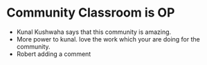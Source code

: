 # Community Classroom is OP

- Kunal Kushwaha says that this community is amazing.
- More power to kunal. love the work which your are doing for the community.
- Robert adding a comment
